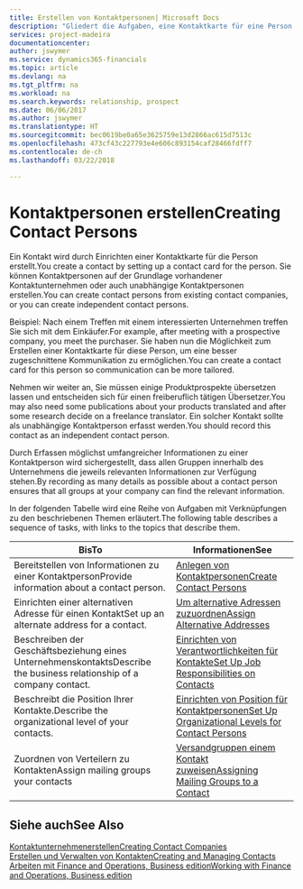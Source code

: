 ```yaml
---
title: Erstellen von Kontaktpersonen| Microsoft Docs
description: "Gliedert die Aufgaben, eine Kontaktkarte für eine Person, z. B. einen Interessenten oder einen Lieferanten zu erstellen und hilft, die Beziehung zu definieren und Kommunikationen anzupassen."
services: project-madeira
documentationcenter: 
author: jswymer
ms.service: dynamics365-financials
ms.topic: article
ms.devlang: na
ms.tgt_pltfrm: na
ms.workload: na
ms.search.keywords: relationship, prospect
ms.date: 06/06/2017
ms.author: jswymer
ms.translationtype: HT
ms.sourcegitcommit: bec0619be0a65e3625759e13d2866ac615d7513c
ms.openlocfilehash: 473cf43c227793e4e606c893154caf28466fdff7
ms.contentlocale: de-ch
ms.lasthandoff: 03/22/2018

---
```

# <a name="creating-contact-persons"></a><span data-ttu-id="b4a45-103">Kontaktpersonen erstellen</span><span class="sxs-lookup"><span data-stu-id="b4a45-103">Creating Contact Persons</span></span>
<span data-ttu-id="b4a45-104">Ein Kontakt wird durch Einrichten einer Kontaktkarte für die Person erstellt.</span><span class="sxs-lookup"><span data-stu-id="b4a45-104">You create a contact by setting up a contact card for the person.</span></span> <span data-ttu-id="b4a45-105">Sie können Kontaktpersonen auf der Grundlage vorhandener Kontaktunternehmen oder auch unabhängige Kontaktpersonen erstellen.</span><span class="sxs-lookup"><span data-stu-id="b4a45-105">You can create contact persons from existing contact companies, or you can create independent contact persons.</span></span>

<span data-ttu-id="b4a45-106">Beispiel: Nach einem Treffen mit einem interessierten Unternehmen treffen Sie sich mit dem Einkäufer.</span><span class="sxs-lookup"><span data-stu-id="b4a45-106">For example, after meeting with a prospective company, you meet the purchaser.</span></span> <span data-ttu-id="b4a45-107">Sie haben nun die Möglichkeit zum Erstellen einer Kontaktkarte für diese Person, um eine besser zugeschnittene Kommunikation zu ermöglichen.</span><span class="sxs-lookup"><span data-stu-id="b4a45-107">You can create a contact card for this person so communication can be more tailored.</span></span>

<span data-ttu-id="b4a45-108">Nehmen wir weiter an, Sie müssen einige Produktprospekte übersetzen lassen und entscheiden sich für einen freiberuflich tätigen Übersetzer.</span><span class="sxs-lookup"><span data-stu-id="b4a45-108">You may also need some publications about your products translated and after some research decide on a freelance translator.</span></span> <span data-ttu-id="b4a45-109">Ein solcher Kontakt sollte als unabhängige Kontaktperson erfasst werden.</span><span class="sxs-lookup"><span data-stu-id="b4a45-109">You should record this contact as an independent contact person.</span></span>

<span data-ttu-id="b4a45-110">Durch Erfassen möglichst umfangreicher Informationen zu einer Kontaktperson wird sichergestellt, dass allen Gruppen innerhalb des Unternehmens die jeweils relevanten Informationen zur Verfügung stehen.</span><span class="sxs-lookup"><span data-stu-id="b4a45-110">By recording as many details as possible about a contact person ensures that all groups at your company can find the relevant information.</span></span>

<span data-ttu-id="b4a45-111">In der folgenden Tabelle wird eine Reihe von Aufgaben mit Verknüpfungen zu den beschriebenen Themen erläutert.</span><span class="sxs-lookup"><span data-stu-id="b4a45-111">The following table describes a sequence of tasks, with links to the topics that describe them.</span></span>

| <span data-ttu-id="b4a45-112">Bis</span><span class="sxs-lookup"><span data-stu-id="b4a45-112">To</span></span> | <span data-ttu-id="b4a45-113">Informationen</span><span class="sxs-lookup"><span data-stu-id="b4a45-113">See</span></span> |
| --- | --- |
| <span data-ttu-id="b4a45-114">Bereitstellen von Informationen zu einer Kontaktperson</span><span class="sxs-lookup"><span data-stu-id="b4a45-114">Provide information about a contact person.</span></span> |[<span data-ttu-id="b4a45-115">Anlegen von Kontaktpersonen</span><span class="sxs-lookup"><span data-stu-id="b4a45-115">Create Contact Persons</span></span>](marketing-how-create-contact-persons.md) |
| <span data-ttu-id="b4a45-116">Einrichten einer alternativen Adresse für einen Kontakt</span><span class="sxs-lookup"><span data-stu-id="b4a45-116">Set up an alternate address for a contact.</span></span> |[<span data-ttu-id="b4a45-117">Um alternative Adressen zuzuordnen</span><span class="sxs-lookup"><span data-stu-id="b4a45-117">Assign Alternative Addresses</span></span>](marketing-how-assign-alternate-address.md) |
| <span data-ttu-id="b4a45-118">Beschreiben der Geschäftsbeziehung eines Unternehmenskontakts</span><span class="sxs-lookup"><span data-stu-id="b4a45-118">Describe the business relationship of a company contact.</span></span> |[<span data-ttu-id="b4a45-119">Einrichten von Verantwortlichkeiten für Kontakte</span><span class="sxs-lookup"><span data-stu-id="b4a45-119">Set Up Job Responsibilities on Contacts</span></span>](marketing-job-responsibilities.md) |
| <span data-ttu-id="b4a45-120">Beschreibt die Position Ihrer Kontakte.</span><span class="sxs-lookup"><span data-stu-id="b4a45-120">Describe the organizational level of your contacts.</span></span> |[<span data-ttu-id="b4a45-121">Einrichten von Position für Kontaktpersonen</span><span class="sxs-lookup"><span data-stu-id="b4a45-121">Set Up Organizational Levels for Contact Persons</span></span>](marketing-organizational-levels.md) |
| <span data-ttu-id="b4a45-122">Zuordnen von Verteilern zu Kontakten</span><span class="sxs-lookup"><span data-stu-id="b4a45-122">Assign mailing groups your contacts</span></span> |[<span data-ttu-id="b4a45-123">Versandgruppen einem Kontakt zuweisen</span><span class="sxs-lookup"><span data-stu-id="b4a45-123">Assigning Mailing Groups to a Contact</span></span>](marketing-mailing-groups.md) |

## <a name="see-also"></a><span data-ttu-id="b4a45-124">Siehe auch</span><span class="sxs-lookup"><span data-stu-id="b4a45-124">See Also</span></span>
[<span data-ttu-id="b4a45-125">Kontaktunternehmenerstellen</span><span class="sxs-lookup"><span data-stu-id="b4a45-125">Creating Contact Companies</span></span>](marketing-create-contact-companies.md)  
[<span data-ttu-id="b4a45-126">Erstellen und Verwalten von Kontakten</span><span class="sxs-lookup"><span data-stu-id="b4a45-126">Creating and Managing Contacts</span></span>]()  
[<span data-ttu-id="b4a45-127">Arbeiten mit Finance and Operations, Business edition</span><span class="sxs-lookup"><span data-stu-id="b4a45-127">Working with Finance and Operations, Business edition</span></span>](ui-work-product.md)

